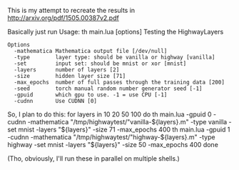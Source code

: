 This is my attempt to recreate the results in http://arxiv.org/pdf/1505.00387v2.pdf

Basically just run
	Usage: th main.lua [options] 
	Testing the HighwayLayers

	Options
	  -mathematica Mathematica output file [/dev/null]
	  -type        layer type: should be vanilla or highway [vanilla]
	  -set         input set: should be mnist or xor [mnist]
	  -layers      number of layers [2]
	  -size        hidden layer size [71]
	  -max_epochs  number of full passes through the training data [200]
	  -seed        torch manual random number generator seed [-1]
	  -gpuid       which gpu to use. -1 = use CPU [-1]
	  -cudnn       Use CUDNN [0]

So, I plan to do this:
	for layers in 10 20 50 100
	do
		th main.lua -gpuid 0 -cudnn -mathematica "/tmp/highwaytest/"vanilla-${layers}.m" -type vanilla -set mnist -layers "${layers}" -size 71 -max_epochs 400 
		th main.lua -gpuid 1 -cudnn -mathematica "/tmp/highwaytest/"highway-${layers}.m" -type highway -set mnist -layers "${layers}" -size 50 -max_epochs 400 
	done

(Tho, obviously, I'll run these in parallel on multiple shells.)
